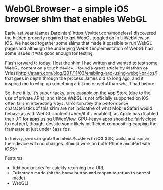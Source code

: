WebGLBrowser - a simple iOS browser shim that enables WebGL
========

Early last year (James Darpinian)[https://twitter.com/modeless] discovered the hidden property required to get WebGL
toggled on in UIWebView on iOS. We hacked together some shims that made it possible to run WebGL pages and although
the underlying WebKit implementation of WebGL had some issues it was good enough for testing.

Flash forward to today: I lost the shim I had written and wanted to test some WebGL content on a touch device. I
found a great article by (Nathan de Vries)[http://atnan.com/blog/2011/11/03/enabling-and-using-webgl-on-ios/] that
goes in depth through the process James did so long ago, and it inspired me to whip up something a bit more useful
than what I had before.

So, here it is. It's super hacky, unreleasable on the App Store (due to the use of private APIs), and since WebGL
is not officially supported on iOS often fails in interesting ways. Unfortunately the performance characteristics
of this shim are not indicative of what Mobile Safari would behave as with WebGL content (when/if it's enabled), as
Apple has disabled their JIT for apps using UIWebView. GPU-heavy apps should be fairly close to real perf, though,
despite some likely inefficient compositing capping the framerate at just under $ass fps.

In theory, one can grab the latest Xcode with iOS SDK, build, and run on their device with no changes. Should work
on both iPhone and iPad with iOS5+.

Features:

* Add bookmarks for quickly returning to a URL
* Fullscreen mode (hit the home button and reopen to return to normal mode)
* WebGL!